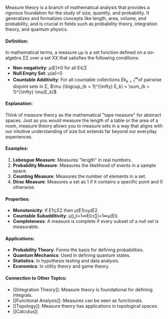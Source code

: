 Measure theory is a branch of mathematical analysis that provides a rigorous foundation for the study of size, quantity, and probability. It generalizes and formalizes concepts like length, area, volume, and probability, and is crucial in fields such as probability theory, integration theory, and quantum physics.

#### Definition:

In mathematical terms, a measure μμ is a set function defined on a σσ-algebra ΣΣ over a set XX that satisfies the following conditions:

- **Non-negativity**: μ(E)≥0 for all E∈Σ
- **Null Empty Set**: μ(∅)=0
- **Countable Additivity**: For all countable collections ${Ek}_{k=1}^∞​$ of pairwise disjoint sets in Σ, $\mu (\bigcup_{k = 1}^{\infty} E_k) = \sum_{k = 1}^{\infty} \mu(E_k)$

#### Explanation:

Think of measure theory as the mathematical "tape measure" for abstract spaces. Just as you would measure the length of a table or the area of a room, measure theory allows you to measure sets in a way that aligns with our intuitive understanding of size but extends far beyond our everyday experiences.

#### Examples:

1. **Lebesgue Measure**: Measures "length" in real numbers.
2. **Probability Measure**: Measures the likelihood of events in a sample space.
3. **Counting Measure**: Measures the number of elements in a set.
4. **Dirac Measure**: Measures a set as 1 if it contains a specific point and 0 otherwise.

#### Properties:

- **Monotonicity**: If E1⊆E2 then μ(E1)≤μ(E2.
- **Countable Subadditivity**: μ(⋃i=1∞Ei)≤∑i=1∞μ(Ei).
- **Completeness**: A measure is complete if every subset of a null set is measurable.

#### Applications:

- **Probability Theory**: Forms the basis for defining probabilities.
- **Quantum Mechanics**: Used in defining quantum states.
- **Statistics**: In hypothesis testing and data analysis.
- **Economics**: In utility theory and game theory.

#### Connection to Other Topics:

- [[Integration Theory]]: Measure theory is foundational for defining integrals.
- [[Functional Analysis]]: Measures can be seen as functionals.
- [[Topology]]: Measure theory has applications in topological spaces.
- [[Calculus]]